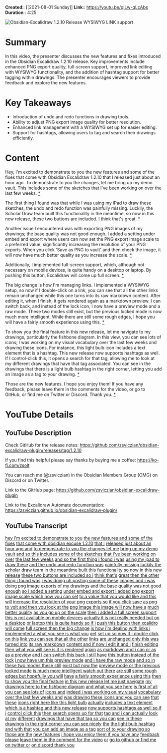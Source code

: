**Created**:: [[2021-08-01 Sunday]]
**Link**:: https://youtu.be/qlLw-qLcAbs
**Duration**:: 4:25

![Obsidian-Excalidraw 1.2.10 Release WYSIWYG LINK support](https://youtu.be/qlLw-qLcAbs)

# Summary
In this video, the presenter discusses the new features and fixes introduced in the Obsidian Excalidraw 1.2.10 release. Key improvements include enhanced PNG export quality, full-screen support, improved link editing with WYSIWYG functionality, and the addition of hashtag support for better tagging within drawings. The presenter encourages viewers to provide feedback and explore the new features.

# Key Takeaways
- Introduction of undo and redo functions in drawing tools.
- Ability to adjust PNG export image quality for better resolution.
- Enhanced link management with a WYSIWYG set up for easier editing.
- Support for hashtags, allowing users to tag and search their drawings efficiently.

# Content
Hey, I'm excited to demonstrate to you the new features and some of the fixes that come with Obsidian Excalidraw 1.2.10 that I released just about an hour ago. To demonstrate to you the changes, let me bring up my demo vault. This includes some of the sketches that I've been working on over the last few weeks. [* ](https://youtu.be/qlLw-qLcAbs?t=0)

The first thing I found was that while I was using my iPad to draw these sketches, the undo and redo function was painfully missing. Luckily, the Scholar Draw team built this functionality in the meantime, so now in this new release, these two buttons are included. I think that's great. [* ](https://youtu.be/qlLw-qLcAbs?t=5)

Another issue I encountered was with exporting PNG images of my drawings; the base quality was not good enough. I added a setting under embed and export where users can now set the PNG export image scale to a preferred value, significantly increasing the resolution of your PNG exports. When you click 'Save as PNG to vault' and then check the image, it will now have much better quality as you increase the scale. [* ](https://youtu.be/qlLw-qLcAbs?t=28)

Additionally, I implemented full-screen support, which, although not necessary on mobile devices, is quite handy on a desktop or laptop. By pushing this button, Excalidraw will come up full screen. [* ](https://youtu.be/qlLw-qLcAbs?t=66)

The big change is how I'm managing links. I implemented a WYSIWYG setup, so now if I double-click on a link, you can see that all the other links remain unchanged while this one turns into its raw markdown content. After editing it, when I finish, it gets rendered again as a markdown preview. I can switch back, and instead of the lock icon, I now have a preview mode and a raw mode. These two modes still exist, but the previous locked mode is now much more intelligent. While there are still some rough edges, I hope you will have a fairly smooth experience using this. [* ](https://youtu.be/qlLw-qLcAbs?t=98)

To show you the final feature in this new release, let me navigate to my drawings, particularly the fishbone diagram. In this view, you can see lots of icons; I was working on my visual vocabulary over the last few weeks and drawing these icons. For instance, this light bulb icon includes a text element that is a hashtag. This new release now supports hashtags as well. If I control-click this, it opens a search for that tag, allowing me to look at my different drawings that have that tag associated. You can see in the drawings that there is a light bulb hashtag in the right corner, letting you add an image as a tag to your drawing. [* ](https://youtu.be/qlLw-qLcAbs?t=181)

Those are the new features. I hope you enjoy them! If you have any feedback, please leave them in the comments for the video, or go to GitHub, or find me on Twitter or Discord. Thank you. [* ](https://youtu.be/qlLw-qLcAbs?t=249)

# YouTube Details

## YouTube Description

Check GitHub for the release notes: https://github.com/zsviczian/obsidian-excalidraw-plugin/releases/tag/1.2.10

If you find this helpful please say thanks by buying me a coffee: https://ko-fi.com/zsolt

You can reach me (@zsviczian) in the Obsidian Members Group (OMG) on Discord or on Twitter.

Link to the GitHub page: https://github.com/zsviczian/obsidian-excalidraw-plugin

Link to the Excalidraw Automate documentation: https://zsviczian.github.io/obsidian-excalidraw-plugin/

## YouTube Transcript

[hey i'm excited to demonstrate to you](https://youtu.be/qlLw-qLcAbs?t=0) [the new features and some of the fixes](https://youtu.be/qlLw-qLcAbs?t=3) [that come with obsidian excuse 1.2.10](https://youtu.be/qlLw-qLcAbs?t=5) [that i](https://youtu.be/qlLw-qLcAbs?t=8) [released just about an hour ago and](https://youtu.be/qlLw-qLcAbs?t=9) [to demonstrate to you the changes let me](https://youtu.be/qlLw-qLcAbs?t=13) [bring up my demo vault](https://youtu.be/qlLw-qLcAbs?t=17) [and so this includes some of the](https://youtu.be/qlLw-qLcAbs?t=21) [sketches that i've been working on over](https://youtu.be/qlLw-qLcAbs?t=22) [the last few weeks](https://youtu.be/qlLw-qLcAbs?t=25) [and so the first thing i found i was](https://youtu.be/qlLw-qLcAbs?t=26) [using my ipad to draw these](https://youtu.be/qlLw-qLcAbs?t=28) [and the undo and redo function was](https://youtu.be/qlLw-qLcAbs?t=31) [painfully missing luckily the scholar](https://youtu.be/qlLw-qLcAbs?t=35) [draw team in the meantime](https://youtu.be/qlLw-qLcAbs?t=38) [built this functionality so now in this](https://youtu.be/qlLw-qLcAbs?t=39) [new release](https://youtu.be/qlLw-qLcAbs?t=42) [these two buttons are included so i](https://youtu.be/qlLw-qLcAbs?t=43) [think that's](https://youtu.be/qlLw-qLcAbs?t=46) [great then the other thing i found was](https://youtu.be/qlLw-qLcAbs?t=47) [i was doing uh posting some of these](https://youtu.be/qlLw-qLcAbs?t=51) [images and i was doing](https://youtu.be/qlLw-qLcAbs?t=53) [png image exports of my drawings](https://youtu.be/qlLw-qLcAbs?t=55) [and the base quality was not good enough](https://youtu.be/qlLw-qLcAbs?t=59) [so i added a setting](https://youtu.be/qlLw-qLcAbs?t=63) [under embed and export i added png](https://youtu.be/qlLw-qLcAbs?t=66) [export image scale which now you can set](https://youtu.be/qlLw-qLcAbs?t=70) [to a value that you would like and this](https://youtu.be/qlLw-qLcAbs?t=73) [will](https://youtu.be/qlLw-qLcAbs?t=75) [increase the resolution of your png](https://youtu.be/qlLw-qLcAbs?t=76) [exports so](https://youtu.be/qlLw-qLcAbs?t=79) [if you click save](https://youtu.be/qlLw-qLcAbs?t=80) [as png to volt and then you look at the](https://youtu.be/qlLw-qLcAbs?t=83) [png image this image will now have a](https://youtu.be/qlLw-qLcAbs?t=86) [much better quality](https://youtu.be/qlLw-qLcAbs?t=89) [as you go up on the scale](https://youtu.be/qlLw-qLcAbs?t=91) [then i added a full screen support](https://youtu.be/qlLw-qLcAbs?t=94) [this is not available on mobile devices](https://youtu.be/qlLw-qLcAbs?t=98) [actually it is not really needed but on](https://youtu.be/qlLw-qLcAbs?t=101) [a desktop](https://youtu.be/qlLw-qLcAbs?t=103) [or laptop this is quite handy so if i](https://youtu.be/qlLw-qLcAbs?t=104) [push this button then xcalidro will come](https://youtu.be/qlLw-qLcAbs?t=107) [full screen then the big change](https://youtu.be/qlLw-qLcAbs?t=110) [is how i'm dealing with links i](https://youtu.be/qlLw-qLcAbs?t=114) [implemented a what you see is what you](https://youtu.be/qlLw-qLcAbs?t=117) [get](https://youtu.be/qlLw-qLcAbs?t=119) [set up so now if i double click on this](https://youtu.be/qlLw-qLcAbs?t=119) [link you can see that all the other](https://youtu.be/qlLw-qLcAbs?t=122) [links](https://youtu.be/qlLw-qLcAbs?t=124) [are unchanged only this was turned into](https://youtu.be/qlLw-qLcAbs?t=125) [its raw markdown](https://youtu.be/qlLw-qLcAbs?t=129) [content and if now i edit it and i](https://youtu.be/qlLw-qLcAbs?t=132) [finish editing](https://youtu.be/qlLw-qLcAbs?t=135) [then what you will see is it is rendered](https://youtu.be/qlLw-qLcAbs?t=136) [again](https://youtu.be/qlLw-qLcAbs?t=139) [as markdown and i can or as as a preview](https://youtu.be/qlLw-qLcAbs?t=140) [and i can switch this back i still have](https://youtu.be/qlLw-qLcAbs?t=144) [this button instead of the lock](https://youtu.be/qlLw-qLcAbs?t=148) [i now have um this preview mode](https://youtu.be/qlLw-qLcAbs?t=150) [and i have the raw mode](https://youtu.be/qlLw-qLcAbs?t=154) [and so in these two modes these still](https://youtu.be/qlLw-qLcAbs?t=157) [exist but now the](https://youtu.be/qlLw-qLcAbs?t=161) [preview mode or the previous locked mode](https://youtu.be/qlLw-qLcAbs?t=164) [is much more intelligent watch out there](https://youtu.be/qlLw-qLcAbs?t=167) [are still](https://youtu.be/qlLw-qLcAbs?t=170) [some rough edges but hopefully you will](https://youtu.be/qlLw-qLcAbs?t=171) [have](https://youtu.be/qlLw-qLcAbs?t=173) [a fairly smooth experience using this](https://youtu.be/qlLw-qLcAbs?t=174) [then to show you the final feature](https://youtu.be/qlLw-qLcAbs?t=177) [in this new release let me just navigate](https://youtu.be/qlLw-qLcAbs?t=181) [my](https://youtu.be/qlLw-qLcAbs?t=184) [drawings here to the fishbone diagram](https://youtu.be/qlLw-qLcAbs?t=185) [and what you see here](https://youtu.be/qlLw-qLcAbs?t=188) [is first of all you can see lots of](https://youtu.be/qlLw-qLcAbs?t=189) [icons and](https://youtu.be/qlLw-qLcAbs?t=192) [indeed i was working on my visual](https://youtu.be/qlLw-qLcAbs?t=193) [vocabulary](https://youtu.be/qlLw-qLcAbs?t=195) [over the last few weeks and](https://youtu.be/qlLw-qLcAbs?t=197) [was drawing these icons and you can see](https://youtu.be/qlLw-qLcAbs?t=200) [that these](https://youtu.be/qlLw-qLcAbs?t=203) [icons right here like this light bulb](https://youtu.be/qlLw-qLcAbs?t=204) [actually](https://youtu.be/qlLw-qLcAbs?t=207) [includes a text element](https://youtu.be/qlLw-qLcAbs?t=208) [which is a hashtag and this new release](https://youtu.be/qlLw-qLcAbs?t=211) [now supports hashtags as well so if i](https://youtu.be/qlLw-qLcAbs?t=214) [control click this](https://youtu.be/qlLw-qLcAbs?t=217) [then search opens up for that](https://youtu.be/qlLw-qLcAbs?t=219) [tag and i can actually look at my](https://youtu.be/qlLw-qLcAbs?t=222) [different](https://youtu.be/qlLw-qLcAbs?t=225) [drawings that have that tag so you can](https://youtu.be/qlLw-qLcAbs?t=226) [see in these drawings](https://youtu.be/qlLw-qLcAbs?t=230) [in the right corner you can see nicely](https://youtu.be/qlLw-qLcAbs?t=231) [the](https://youtu.be/qlLw-qLcAbs?t=235) [the light bulb hashtag and with that](https://youtu.be/qlLw-qLcAbs?t=236) [you can add an image as a tag](https://youtu.be/qlLw-qLcAbs?t=241) [sort of to your drawing so those are the](https://youtu.be/qlLw-qLcAbs?t=244) [new features](https://youtu.be/qlLw-qLcAbs?t=248) [i hope you enjoy them if you have any](https://youtu.be/qlLw-qLcAbs?t=249) [feedback please](https://youtu.be/qlLw-qLcAbs?t=251) [leave them in the comment for the video](https://youtu.be/qlLw-qLcAbs?t=252) [or](https://youtu.be/qlLw-qLcAbs?t=255) [go to github or find me on twitter or](https://youtu.be/qlLw-qLcAbs?t=256) [on discord thank you](https://youtu.be/qlLw-qLcAbs?t=260) 

